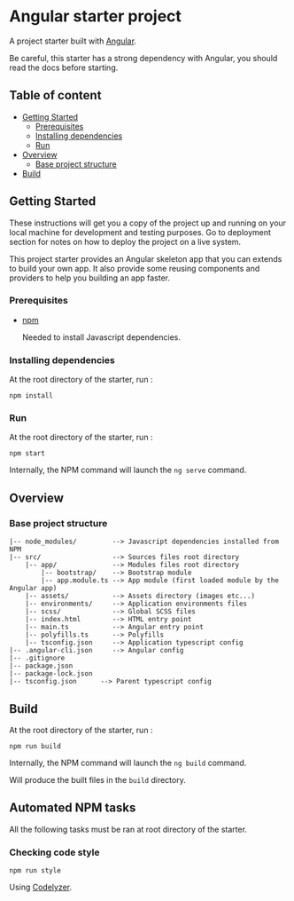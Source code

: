 # Angular starter project

A project starter built with [Angular](https://angular.io/).

Be careful, this starter has a strong dependency with Angular, you should read the docs before starting.


## Table of content
* [Getting Started](#getting-started)
    * [Prerequisites](#prerequisites)
    * [Installing dependencies](#installing-dependencies)
    * [Run](#run)
* [Overview](#overview)
    * [Base project structure](#base-project-structure)
* [Build](#build)
    

## Getting Started

These instructions will get you a copy of the project up and running on your local machine for development and testing purposes. 
Go to deployment section for notes on how to deploy the project on a live system.

This project starter provides an Angular skeleton app that you can extends to build your own app. It also provide some 
reusing components and providers to help you building an app faster.

### Prerequisites

* [npm](https://www.npmjs.com/get-npm) 

    Needed to install Javascript dependencies.
    
    
### Installing dependencies

At the root directory of the starter, run :

```shell
npm install
```

### Run

At the root directory of the starter, run :

```shell
npm start
```

Internally, the NPM command will launch the ``ng serve`` command.

## Overview

### Base project structure

```
|-- node_modules/         --> Javascript dependencies installed from NPM
|-- src/                  --> Sources files root directory
    |-- app/              --> Modules files root directory
        |-- bootstrap/    --> Bootstrap module
        |-- app.module.ts --> App module (first loaded module by the Angular app)
    |-- assets/           --> Assets directory (images etc...)
    |-- environments/     --> Application environments files
    |-- scss/             --> Global SCSS files
    |-- index.html        --> HTML entry point
    |-- main.ts           --> Angular entry point
    |-- polyfills.ts      --> Polyfills
    |-- tsconfig.json     --> Application typescript config
|-- .angular-cli.json     --> Angular config
|-- .gitignore         
|-- package.json       
|-- package-lock.json  
|-- tsconfig.json      --> Parent typescript config
```

## Build

At the root directory of the starter, run :

```shell
npm run build
```

Internally, the NPM command will launch the ``ng build`` command.

Will produce the built files in the ``build`` directory.


## Automated NPM tasks

All the following tasks must be ran at root directory of the starter.

### Checking code style
```shell
npm run style
```
Using [Codelyzer](https://github.com/mgechev/codelyzer).

